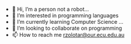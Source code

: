 - 👋 Hi, I’m a person not a robot...
- 👀 I’m interested in programming languages
- 🌱 I’m currently learning Computer Science ...
- 💞️ I’m looking to collaborate on programming 
- 📫 How to reach me rzolotar@our.ecu.edu.au

<!---
rzolot/rzolot is a ✨ special ✨ repository because its `README.md` (this file) appears on your GitHub profile.
You can click the Preview link to take a look at your changes.
--->
